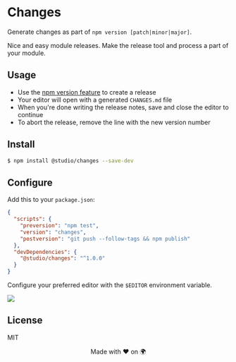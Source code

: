 # Changes

Generate changes as part of `npm version [patch|minor|major]`.

Nice and easy module releases. Make the release tool and process a part of
your module.

## Usage

- Use the [npm version feature][1] to create a release
- Your editor will open with a generated `CHANGES.md` file
- When you're done writing the release notes, save and close the editor to
  continue
- To abort the release, remove the line with the new version number

## Install

```bash
$ npm install @studio/changes --save-dev
```

## Configure

Add this to your `package.json`:

```json
{
  "scripts": {
    "preversion": "npm test",
    "version": "changes",
    "postversion": "git push --follow-tags && npm publish"
  },
  "devDependencies": {
    "@studio/changes": "^1.0.0"
  }
}
```

Configure your preferred editor with the `$EDITOR` environment variable.

![](https://javascript.studio/assets/changes-1.0.gif)

## License

MIT

<div align="center">Made with ❤️ on 🌍</div>

[1]: https://docs.npmjs.com/cli/version
